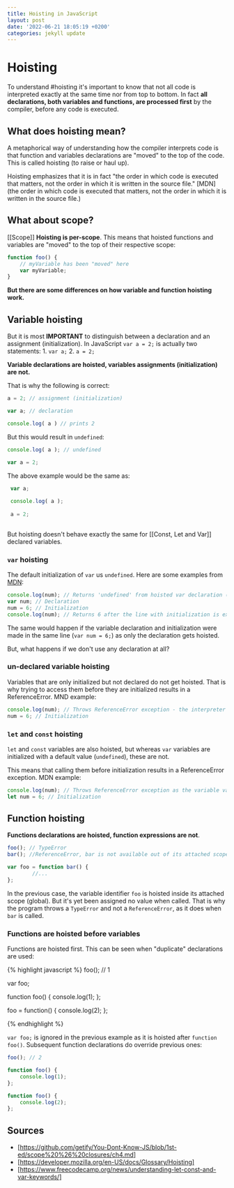 ```yaml
---
title: Hoisting in JavaScript
layout: post
date: '2022-06-21 18:05:19 +0200'
categories: jekyll update
---
```


# Hoisting

To understand #hoisting it's important to know that not all code is interpreted exactly at the same time nor from top to bottom. In fact **all declarations, both variables and functions, are processed first** by the compiler, before any code is executed.

## What does hoisting mean?

A metaphorical way of understanding how the compiler interprets code is that function and variables declarations are "moved" to the top of the code. This is called hoisting (to raise or haul up).

Hoisting emphasizes that it is in fact "the order in which code is executed that matters, not the order in which it is written in the source file." [MDN](the order in which code is executed that matters, not the order in which it is written in the source file.)

## What about scope?

[[Scope]]
**Hoisting is per-scope**. This means that hoisted functions and variables are "moved" to the top of their respective scope:


```javascript
function foo() {
    // myVariable has been "moved" here
    var myVariable;
}

```

**But there are some differences on how variable and function hoisting work.**

## Variable hoisting

But it is most **IMPORTANT** to distinguish between a declaration and an assignment (initialization). In JavaScript `var a = 2;`  is actually two statements:
    1. `var a;`
    2. `a = 2;`

**Variable declarations are hoisted, variables assignments (initialization) are not.**

That is why the following is correct:

```javascript
a = 2; // assignment (initialization)

var a; // declaration

console.log( a ) // prints 2

```

But this would result in `undefined`:

```javascript
console.log( a ); // undefined

var a = 2;

```

The above example would be the same as:

```javascript
 var a;
 
 console.log( a );
 
 a = 2;
 
```

But hoisting doesn't behave exactly the same for [[Const, Let and Var]] declared variables.

### `var` hoisting

The default initialization of `var` us `undefined`. Here are some examples from [MDN](https://developer.mozilla.org/en-US/docs/Glossary/Hoisting):

```javascript
console.log(num); // Returns 'undefined' from hoisted var declaration (not 6)
var num; // Declaration
num = 6; // Initialization
console.log(num); // Returns 6 after the line with initialization is executed.
```

The same would happen if the variable declaration and initialization were made in the same line (`var num = 6;`) as only the declaration gets hoisted.

But, what happens if we don't use any declaration at all?

### un-declared variable hoisting

Variables that are only initialized but not declared do not get hoisted. That is why trying to access them before they are initialized results in a ReferenceError.
MND example:

```javascript
console.log(num); // Throws ReferenceError exception - the interpreter doesn't know about `num`.
num = 6; // Initialization
```

### `let` and `const` hoisting

`let` and `const` variables are also hoisted, but whereas `var` variables are initialized with a default value (`undefined`), these are not.

This means that calling them before initialization results in a ReferenceError exception.
MDN example:

```javascript
console.log(num); // Throws ReferenceError exception as the variable value is uninitialized
let num = 6; // Initialization
```

## Function hoisting

**Functions declarations are hoisted, function expressions are not**.

```javascript
foo(); // TypeError
bar(); //ReferenceError, bar is not available out of its attached scope

var foo = function bar() {
        //...
};

```

In the previous case, the variable identifier `foo` is hoisted inside its attached scope (global). But it's yet been assigned no value when called. That is why the program throws a `TypeError` and not a `ReferenceError`, as it does when `bar` is called.

### Functions are hoisted before variables

Functions are hoisted first. This can be seen when "duplicate" declarations are used:

{% highlight javascript %}
foo(); // 1

var foo;

function foo() {
    console.log(1);
};

foo = function() {
    console.log(2);
};

{% endhighlight %}

`var foo;` is ignored in the previous example as it is hoisted after `function foo()`. Subsequent function declarations do override previous ones:

```javascript
foo(); // 2

function foo() {
    console.log(1);
};

function foo() {
    console.log(2);
};

```

## Sources

- [https://github.com/getify/You-Dont-Know-JS/blob/1st-ed/scope%20%26%20closures/ch4.md]
- [https://developer.mozilla.org/en-US/docs/Glossary/Hoisting]
- [https://www.freecodecamp.org/news/understanding-let-const-and-var-keywords/]

#
